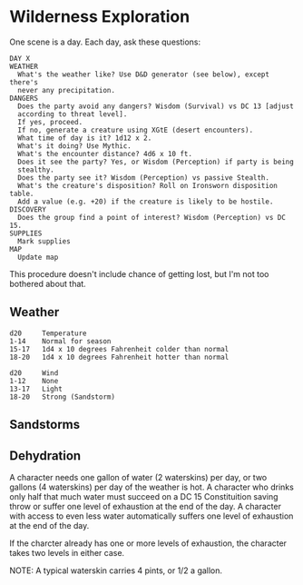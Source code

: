 # Wilderness Exploration

One scene is a day. Each day, ask these questions:

	DAY X
	WEATHER
	  What's the weather like? Use D&D generator (see below), except there's
	  never any precipitation.
	DANGERS
	  Does the party avoid any dangers? Wisdom (Survival) vs DC 13 [adjust
	  according to threat level].
	  If yes, proceed.
	  If no, generate a creature using XGtE (desert encounters).
	  What time of day is it? 1d12 x 2.
	  What's it doing? Use Mythic.
	  What's the encounter distance? 4d6 x 10 ft.
	  Does it see the party? Yes, or Wisdom (Perception) if party is being
	  stealthy.
	  Does the party see it? Wisdom (Perception) vs passive Stealth.
	  What's the creature's disposition? Roll on Ironsworn disposition table.
	  Add a value (e.g. +20) if the creature is likely to be hostile.
	DISCOVERY
	  Does the group find a point of interest? Wisdom (Perception) vs DC 15.
	SUPPLIES
	  Mark supplies
	MAP
	  Update map

This procedure doesn't include chance of getting lost, but I'm not too bothered about that.

## Weather

	d20		Temperature
	1-14	Normal for season
	15-17	1d4 x 10 degrees Fahrenheit colder than normal
	18-20	1d4 x 10 degrees Fahrenheit hotter than normal

	d20		Wind
	1-12	None
	13-17	Light
	18-20	Strong (Sandstorm)

## Sandstorms



## Dehydration

A character needs one gallon of water (2 waterskins) per day, or two gallons (4 waterskins) per day of the weather is hot. A character who drinks only half that much water must succeed on a DC 15 Constituition saving throw or suffer one level of exhaustion at the end of the day. A character with access to even less water automatically suffers one level of exhaustion at the end of the day.

If the charcter already has one or more levels of exhaustion, the character takes two levels in either case.

NOTE: A typical waterskin carries 4 pints, or  1/2 a gallon.
